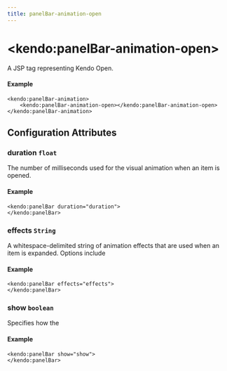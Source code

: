 ```yaml
---
title: panelBar-animation-open
---
```


# \<kendo:panelBar-animation-open\>
A JSP tag representing Kendo Open.

#### Example
    <kendo:panelBar-animation>
        <kendo:panelBar-animation-open></kendo:panelBar-animation-open>
    </kendo:panelBar-animation>


## Configuration Attributes


### duration `float`

The number of milliseconds used for the visual animation when an item is opened.

#### Example
    <kendo:panelBar duration="duration">
    </kendo:panelBar>



### effects `String`

A whitespace-delimited string of animation effects that are used when an item is expanded. Options include

#### Example
    <kendo:panelBar effects="effects">
    </kendo:panelBar>



### show `boolean`

Specifies how the

#### Example
    <kendo:panelBar show="show">
    </kendo:panelBar>



